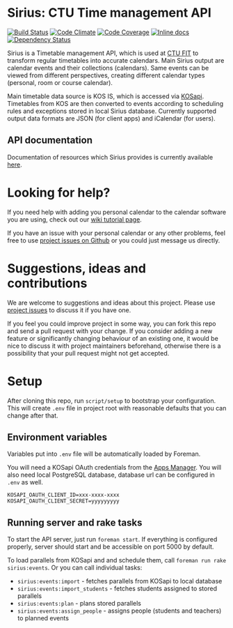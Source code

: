 # Sirius: CTU Time management API

[![Build Status](https://travis-ci.org/cvut/sirius.svg?branch=master)](https://travis-ci.org/cvut/sirius)
[![Code Climate](https://img.shields.io/codeclimate/github/cvut/sirius.svg)](https://codeclimate.com/github/cvut/sirius)
[![Code Coverage](https://img.shields.io/codeclimate/coverage/github/cvut/sirius.svg)](https://codeclimate.com/github/cvut/sirius)
[![Inline docs](http://inch-ci.org/github/cvut/sirius.svg)](http://inch-ci.org/github/cvut/sirius)
[![Dependency Status](https://gemnasium.com/cvut/sirius.svg)](https://gemnasium.com/cvut/sirius)


Sirius is a Timetable management API, which is used at [CTU FIT](http://fit.cvut.cz/) to transform regular timetables
into accurate calendars. Main Sirius output are calendar events and their collections (calendars). Same events can be
viewed from different perspectives, creating different calendar types (personal, room or course calendar).

Main timetable data source is KOS IS, which is accessed via [KOSapi](https://kosapi.fit.cvut.cz/). Timetables from KOS
are then converted to events according to scheduling rules and exceptions stored in local Sirius database.
Currently supported output data formats are JSON (for client apps) and iCalendar (for users).

## API documentation

Documentation of resources which Sirius provides is currently available [here](http://cvut.github.io/sirius/docs/api-v1.html).

# Looking for help?

If you need help with adding you personal calendar to the calendar software you are using, check out our
[wiki tutorial page](https://github.com/cvut/sirius/wiki/Nastaven%C3%AD-kalend%C3%A1%C5%99e).

If you have an issue with your personal calendar or any other problems, feel free to use
[project issues on Github](https://github.com/cvut/sirius/issues) or you could just message us directly.

# Suggestions, ideas and contributions

We are welcome to suggestions and ideas about this project. Please use [project issues](https://github.com/cvut/sirius/issues)
to discuss it if you have one.

If you feel you could improve project in some way, you can fork this repo and send a pull request with your change.
If you consider adding a new feature or significantly changing behaviour of an existing one, it would be nice
to discuss it with project maintainers beforehand, otherwise there is a possibility that your pull request might not get accepted.

# Setup

After cloning this repo, run `script/setup` to bootstrap your configuration. This will create `.env` file in project root
with reasonable defaults that you can change after that.

## Environment variables

Variables put into `.env` file will be automatically loaded by Foreman.

You will need a KOSapi OAuth credentials from the [Apps Manager](https://auth.fit.cvut.cz/manager/). You will also need
local PostgreSQL database, database url can be configured in `.env` as well.

```
KOSAPI_OAUTH_CLIENT_ID=xxx-xxxx-xxxx
KOSAPI_OAUTH_CLIENT_SECRET=yyyyyyyyy
```

## Running server and rake tasks

To start the API server, just run `foreman start`. If everything is configured properly, server should start and be
accessible on port 5000 by default.

To load parallels from KOSapi and and schedule them, call `foreman run rake sirius:events`. Or you can call individual tasks:

* `sirius:events:import` - fetches parallels from KOSapi to local database
* `sirius:events:import_students` - fetches students assigned to stored parallels
* `sirius:events:plan` - plans stored parallels
* `sirius:events:assign_people` - assigns people (students and teachers) to planned events
